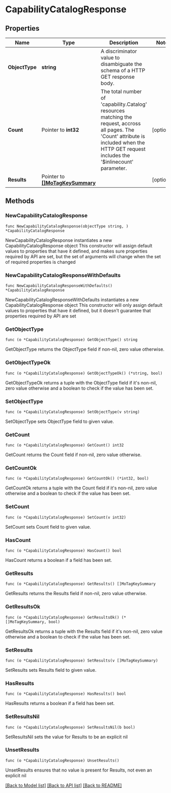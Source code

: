 # CapabilityCatalogResponse

## Properties

Name | Type | Description | Notes
------------ | ------------- | ------------- | -------------
**ObjectType** | **string** | A discriminator value to disambiguate the schema of a HTTP GET response body. | 
**Count** | Pointer to **int32** | The total number of &#39;capability.Catalog&#39; resources matching the request, accross all pages. The &#39;Count&#39; attribute is included when the HTTP GET request includes the &#39;$inlinecount&#39; parameter. | [optional] 
**Results** | Pointer to [**[]MoTagKeySummary**](MoTagKeySummary.md) |  | [optional] 

## Methods

### NewCapabilityCatalogResponse

`func NewCapabilityCatalogResponse(objectType string, ) *CapabilityCatalogResponse`

NewCapabilityCatalogResponse instantiates a new CapabilityCatalogResponse object
This constructor will assign default values to properties that have it defined,
and makes sure properties required by API are set, but the set of arguments
will change when the set of required properties is changed

### NewCapabilityCatalogResponseWithDefaults

`func NewCapabilityCatalogResponseWithDefaults() *CapabilityCatalogResponse`

NewCapabilityCatalogResponseWithDefaults instantiates a new CapabilityCatalogResponse object
This constructor will only assign default values to properties that have it defined,
but it doesn't guarantee that properties required by API are set

### GetObjectType

`func (o *CapabilityCatalogResponse) GetObjectType() string`

GetObjectType returns the ObjectType field if non-nil, zero value otherwise.

### GetObjectTypeOk

`func (o *CapabilityCatalogResponse) GetObjectTypeOk() (*string, bool)`

GetObjectTypeOk returns a tuple with the ObjectType field if it's non-nil, zero value otherwise
and a boolean to check if the value has been set.

### SetObjectType

`func (o *CapabilityCatalogResponse) SetObjectType(v string)`

SetObjectType sets ObjectType field to given value.


### GetCount

`func (o *CapabilityCatalogResponse) GetCount() int32`

GetCount returns the Count field if non-nil, zero value otherwise.

### GetCountOk

`func (o *CapabilityCatalogResponse) GetCountOk() (*int32, bool)`

GetCountOk returns a tuple with the Count field if it's non-nil, zero value otherwise
and a boolean to check if the value has been set.

### SetCount

`func (o *CapabilityCatalogResponse) SetCount(v int32)`

SetCount sets Count field to given value.

### HasCount

`func (o *CapabilityCatalogResponse) HasCount() bool`

HasCount returns a boolean if a field has been set.

### GetResults

`func (o *CapabilityCatalogResponse) GetResults() []MoTagKeySummary`

GetResults returns the Results field if non-nil, zero value otherwise.

### GetResultsOk

`func (o *CapabilityCatalogResponse) GetResultsOk() (*[]MoTagKeySummary, bool)`

GetResultsOk returns a tuple with the Results field if it's non-nil, zero value otherwise
and a boolean to check if the value has been set.

### SetResults

`func (o *CapabilityCatalogResponse) SetResults(v []MoTagKeySummary)`

SetResults sets Results field to given value.

### HasResults

`func (o *CapabilityCatalogResponse) HasResults() bool`

HasResults returns a boolean if a field has been set.

### SetResultsNil

`func (o *CapabilityCatalogResponse) SetResultsNil(b bool)`

 SetResultsNil sets the value for Results to be an explicit nil

### UnsetResults
`func (o *CapabilityCatalogResponse) UnsetResults()`

UnsetResults ensures that no value is present for Results, not even an explicit nil

[[Back to Model list]](../README.md#documentation-for-models) [[Back to API list]](../README.md#documentation-for-api-endpoints) [[Back to README]](../README.md)


